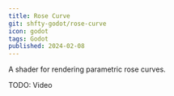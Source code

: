 ```yaml
---
title: Rose Curve
git: shfty-godot/rose-curve
icon: godot
tags: Godot
published: 2024-02-08
---
```


A shader for rendering parametric rose curves.

TODO: Video
